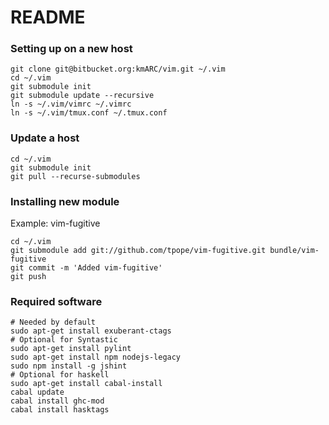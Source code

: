 README
======

### Setting up on a new host

    git clone git@bitbucket.org:kmARC/vim.git ~/.vim
    cd ~/.vim
    git submodule init
    git submodule update --recursive
    ln -s ~/.vim/vimrc ~/.vimrc
    ln -s ~/.vim/tmux.conf ~/.tmux.conf

### Update a host

    cd ~/.vim
    git submodule init
    git pull --recurse-submodules

### Installing new module

Example: vim-fugitive

    cd ~/.vim
    git submodule add git://github.com/tpope/vim-fugitive.git bundle/vim-fugitive
    git commit -m 'Added vim-fugitive'
    git push

### Required software

    # Needed by default
    sudo apt-get install exuberant-ctags
    # Optional for Syntastic
    sudo apt-get install pylint
    sudo apt-get install npm nodejs-legacy
    sudo npm install -g jshint
    # Optional for haskell
    sudo apt-get install cabal-install
    cabal update
    cabal install ghc-mod
    cabal install hasktags
